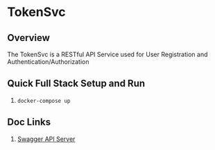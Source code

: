 # TokenSvc

## Overview

The TokenSvc is a RESTful API Service used for User Registration and Authentication/Authorization

## Quick Full Stack Setup and Run

1. `docker-compose up`

## Doc Links

1. [Swagger API Server](/docs/swagger-server.md)
